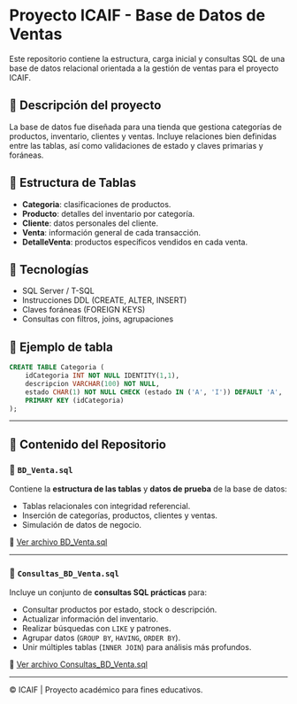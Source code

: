 
# Proyecto ICAIF - Base de Datos de Ventas

Este repositorio contiene la estructura, carga inicial y consultas SQL de una base de datos relacional orientada a la gestión de ventas para el proyecto ICAIF.

## 📌 Descripción del proyecto

La base de datos fue diseñada para una tienda que gestiona categorías de productos, inventario, clientes y ventas. Incluye relaciones bien definidas entre las tablas, así como validaciones de estado y claves primarias y foráneas.

## 🧱 Estructura de Tablas

- **Categoria**: clasificaciones de productos.
- **Producto**: detalles del inventario por categoría.
- **Cliente**: datos personales del cliente.
- **Venta**: información general de cada transacción.
- **DetalleVenta**: productos específicos vendidos en cada venta.

## 🧪 Tecnologías

- SQL Server / T-SQL
- Instrucciones DDL (CREATE, ALTER, INSERT)
- Claves foráneas (FOREIGN KEYS)
- Consultas con filtros, joins, agrupaciones

## 📂 Ejemplo de tabla

```sql
CREATE TABLE Categoria (
	idCategoria INT NOT NULL IDENTITY(1,1),
	descripcion VARCHAR(100) NOT NULL,
	estado CHAR(1) NOT NULL CHECK (estado IN ('A', 'I')) DEFAULT 'A',
	PRIMARY KEY (idCategoria)
);
```

---

## 🧾 Contenido del Repositorio

### 📁 `BD_Venta.sql`

Contiene la **estructura de las tablas** y **datos de prueba** de la base de datos:

- Tablas relacionales con integridad referencial.
- Inserción de categorías, productos, clientes y ventas.
- Simulación de datos de negocio.

📄 [Ver archivo BD_Venta.sql](./BD_Venta.sql)

---

### 📁 `Consultas_BD_Venta.sql`

Incluye un conjunto de **consultas SQL prácticas** para:

- Consultar productos por estado, stock o descripción.
- Actualizar información del inventario.
- Realizar búsquedas con `LIKE` y patrones.
- Agrupar datos (`GROUP BY`, `HAVING`, `ORDER BY`).
- Unir múltiples tablas (`INNER JOIN`) para análisis más profundos.

📄 [Ver archivo Consultas_BD_Venta.sql](./Consultas_BD_Venta.sql)

---

© ICAIF | Proyecto académico para fines educativos.
